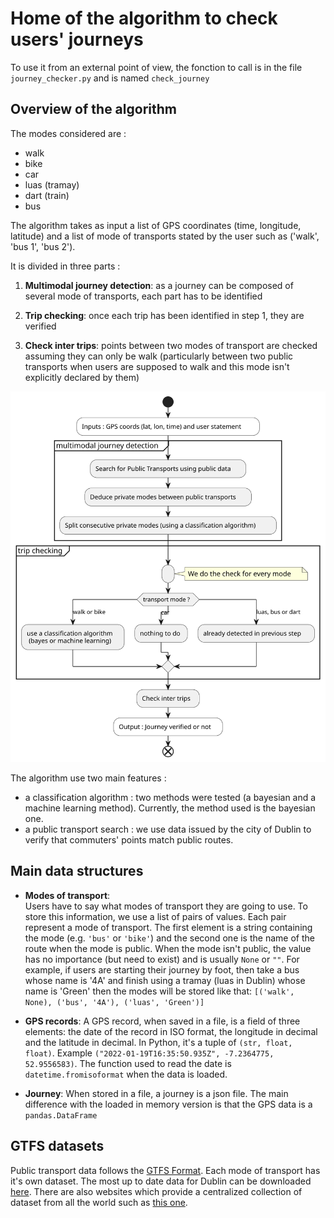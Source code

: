 
# Home of the algorithm to check users' journeys

To use it from an external point of view, the fonction to call is in the file 
`journey_checker.py` and is named `check_journey`


## Overview of the algorithm

The modes considered are :
- walk
- bike
- car
- luas (tramay)
- dart (train)
- bus

The algorithm takes as input a list of GPS coordinates (time, longitude, 
latitude) and a list of mode of transports stated by the user such as ('walk', 
'bus 1', 'bus 2').

It is divided in three parts :
1. **Multimodal journey detection**: as a journey can be composed of several mode 
  of transports, each part has to be identified

2. **Trip checking**: once each trip has been identified in step 1, they are 
  verified

3. **Check inter trips**: points between two modes of transport are checked 
  assuming they can only be walk (particularly between two public transports 
  when users are supposed to walk and this mode isn't explicitly declared by 
  them)

![Overview of the algorithm](readme_assets/algo_journey_checking.svg)

The algorithm use two main features :
- a classification algorithm : two methods were tested (a bayesian and a machine 
  learning method). Currently, the method used is the bayesian one.
- a public transport search : we use data issued by the city of Dublin to 
  verify that commuters' points match public routes.


## Main data structures

- **Modes of transport**:  
  Users have to say what modes of transport they are going to use. To store 
  this information, we use a list of pairs of values. Each pair represent a 
  mode of transport. The first element is a string containing the mode (e.g. 
  `'bus'` or `'bike'`) and the second one is the name of the route when the 
  mode is public. When the mode isn't public, the value has no importance (but 
  need to exist) and is usually `None` or `""`. For example, if users are 
  starting their journey by foot, then take a bus whose name is '4A' and 
  finish using a tramay (luas in Dublin) whose name is 'Green' then the modes 
  will be stored like that: `[('walk', None), ('bus', '4A'), ('luas', 'Green')]`

- **GPS records**:
  A GPS record, when saved in a file, is a field of three elements: the date of 
  the record in ISO format, the longitude in decimal and the latitude in 
  decimal. In Python, it's a tuple of `(str, float, float)`. Example 
  `("2022-01-19T16:35:50.935Z", -7.2364775, 52.9556583)`. The function used to 
  read the date is `datetime.fromisoformat` when the data is loaded.

- **Journey**:
  When stored in a file, a journey is a json file. The main difference with the 
  loaded in memory version is that the GPS data is a `pandas.DataFrame`

## GTFS datasets
Public transport data follows the [GTFS Format](https://gtfs.org/schedule/). 
Each mode of transport has it's own dataset. The most up to date data for Dublin 
can be downloaded [here](https://www.transportforireland.ie/transitData/PT_Data.html).
There are also websites which provide a centralized collection of dataset from 
all the world such as [this one](https://busmaps.com/).
